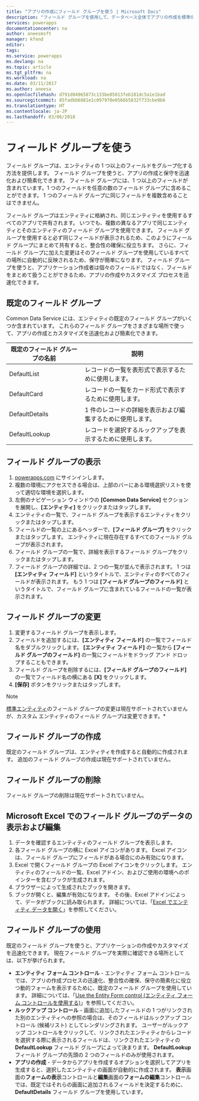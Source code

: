 ```yaml
---
title: "アプリの作成にフィールド グループを使う | Microsoft Docs"
description: "フィールド グループを使用して、データベース全体でアプリの作成を標準化します。"
services: powerapps
documentationcenter: na
author: aneesmsft
manager: kfend
editor: 
tags: 
ms.service: powerapps
ms.devlang: na
ms.topic: article
ms.tgt_pltfrm: na
ms.workload: na
ms.date: 03/11/2017
ms.author: aneesa
ms.openlocfilehash: d791d04965873c133be85013feb181dc5a1e1bad
ms.sourcegitcommit: 85fadbb6881e1c097970e0566b5832f733cbe9b6
ms.translationtype: HT
ms.contentlocale: ja-JP
ms.lasthandoff: 03/06/2018
---
```

# <a name="use-field-groups"></a>フィールド グループを使う
フィールド グループは、エンティティの 1 つ以上のフィールドをグループ化する方法を提供します。 フィールド グループを使うと、アプリの作成と保守を迅速化および簡素化できます。 フィールド グループには、1 つ以上のフィールドが含まれています。1 つのフィールドを任意の数のフィールド グループに含めることができます。 1 つのフィールド グループに同じフィールドを複数含めることはできません。

フィールド グループはエンティティに格納され、同じエンティティを使用するすべてのアプリで共有されます。 いつでも、複数の異なるアプリで同じエンティティとそのエンティティのフィールド グループを使用できます。 フィールド グループを使用すると必ず同じフィールドが表示されるため、このようにフィールド グループにまとめて共有すると、整合性の確保に役立ちます。 さらに、フィールド グループに加えた変更はそのフィールド グループを使用しているすべての場所に自動的に反映されるため、保守が簡単になります。 フィールド グループを使うと、アプリケーション作成者は個々のフィールドではなく、フィールドをまとめて扱うことができるため、アプリの作成やカスタマイズ プロセスを迅速化できます。

## <a name="default-field-groups"></a>既定のフィールド グループ
Common Data Service には、エンティティの既定のフィールド グループがいくつか含まれています。 これらのフィールド グループをさまざまな場所で使って、アプリの作成とカスタマイズを迅速化および簡素化できます。

| 既定のフィールド グループの名前 | 説明 |
| --- | --- |
| DefaultList |レコードの一覧を表形式で表示するために使用します。 |
| DefaultCard |レコードの一覧をカード形式で表示するために使用します。 |
| DefaultDetails |1 件のレコードの詳細を表示および編集するために使用します。 |
| DefaultLookup |レコードを選択するルックアップを表示するために使用します。 |

## <a name="view-a-field-group"></a>フィールド グループの表示
1. [powerapps.com](https://web.powerapps.com) にサインインします。
2. 複数の環境にアクセスできる場合は、上部のバーにある環境選択リストを使って適切な環境を選択します。
3. 左側のナビゲーション ウィンドウの **[Common Data Service]** セクションを展開し、**[エンティティ]** をクリックまたはタップします。
4. エンティティの一覧で、フィールド グループを表示するエンティティをクリックまたはタップします。
5. フィールドの一覧の上にあるヘッダーで、**[フィールド グループ]** をクリックまたはタップします。 エンティティに現在存在するすべてのフィールド グループが表示されます。
6. フィールド グループの一覧で、詳細を表示するフィールド グループをクリックまたはタップします。
7. フィールド グループの詳細では、2 つの一覧が並んで表示されます。 1 つは **[エンティティ フィールド]** というタイトルで、エンティティのすべてのフィールドが表示されます。 もう 1 つは **[フィールド グループのフィールド]** というタイトルで、フィールド グループに含まれているフィールドの一覧が表示されます。

## <a name="modify-a-field-group"></a>フィールド グループの変更
1. 変更するフィールド グループを表示します。
2. フィールドを追加するには、**[エンティティ フィールド]** の一覧でフィールド名をダブルクリックします。 **[エンティティ フィールド]** の一覧から **[フィールド グループのフィールド]** の一覧にフィールドをドラッグ アンド ドロップすることもできます。
3. フィールド グループを削除するには、**[フィールド グループのフィールド]** の一覧でフィールド名の横にある **[X]** をクリックします。
4. **[保存]** ボタンをクリックまたはタップします。

> [!NOTE]
> [標準エンティティ](guided-learning/manage-data.yml#step-2)のフィールド グループの変更は現在サポートされていませんが、カスタム エンティティのフィールド グループは変更できます。*

## <a name="creating-a-field-group"></a>フィールド グループの作成
既定のフィールド グループは、エンティティを作成すると自動的に作成されます。 追加のフィールド グループの作成は現在サポートされていません。

## <a name="delete-a-field-group"></a>フィールド グループの削除
フィールド グループの削除は現在サポートされていません。

## <a name="view-and-edit-field-group-data-in-microsoft-excel"></a>Microsoft Excel でのフィールド グループのデータの表示および編集
1. データを確認するエンティティのフィールド グループを表示します。
2. 各フィールド グループの横に Excel アイコンがあります。 Excel アイコンは、フィールド グループにフィールドがある場合にのみ有効になります。
3. Excel で開くフィールド グループの Excel アイコンをクリックします。 エンティティのフィールドの一覧、Excel アドイン、およびご使用の環境へのポインターを含むブックが生成されます。
4. ブラウザーによって生成されたブックを開きます。
5. ブックが開くと、編集が有効になります。 その後、Excel アドインによって、データがブックに読み取られます。 詳細については、「[Excel でエンティティ データを開く](data-platform-interactive-excel.md)」を参照してください。

## <a name="field-group-usage"></a>フィールド グループの使用
既定のフィールド グループを使うと、アプリケーションの作成やカスタマイズを迅速化できます。 現在フィールド グループを実際に確認できる場所としては、以下が挙げられます。

* **エンティティ フォーム コントロール** - エンティティ フォーム コントロールでは、アプリの作成プロセスの迅速化、整合性の確保、保守の簡素化に役立つ動的フォームを表示するために、既定のフィールド グループを使用しています。 詳細については、「[Use the Entity Form control (エンティティ フォーム コントロールを使用する)](entity-form-control.md)」を参照してください。
* **ルックアップ コントロール** - 画面に追加したフィールドの 1 つがリンクされた別のエンティティへの参照の場合は、そのフィールドはルックアップ コントロール (候補リスト) としてレンダリングされます。 ユーザーがルックアップ コントロールをクリックして、リンクされたエンティティからレコードを選択する際に表示されるフィールドは、リンクされたエンティティの **DefaultLookup** フィールド グループによって決まります。 **DefaultLookup** フィールド グループの先頭の 2 つのフィールドのみが使用されます。
* **アプリの作成** - データからアプリを作成するオプションを選択してアプリを生成すると、選択したエンティティの画面が自動的に作成されます。 **表示**画面の**フォームの表示**コントロールと**編集**画面の**フォームの編集**コントロールでは、既定ではそれらの画面に追加されるフィールドを決定するために、**DefaultDetails** フィールド グループを使用しています。

